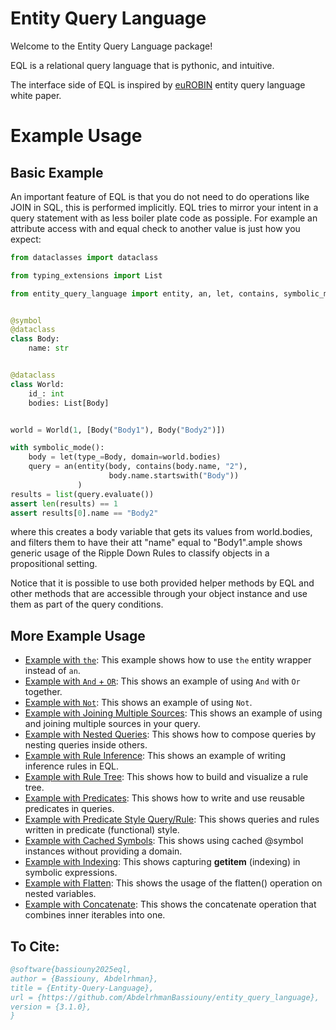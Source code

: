 # Entity Query Language


Welcome to the Entity Query Language package!

EQL is a relational query language that is pythonic, and intuitive.

The interface side of EQL is inspired by [euROBIN](https://www.eurobin-project.eu/) entity query language white paper.

# Example Usage

## Basic Example
An important feature of EQL is that you do not need to do operations like JOIN in SQL, this is performed implicitly.
EQL tries to mirror your intent in a query statement with as less boiler plate code as possiple.
For example an attribute access with and equal check to another value is just how you expect:

```python
from dataclasses import dataclass

from typing_extensions import List

from entity_query_language import entity, an, let, contains, symbolic_mode, symbol


@symbol
@dataclass
class Body:
    name: str


@dataclass
class World:
    id_: int
    bodies: List[Body]


world = World(1, [Body("Body1"), Body("Body2")])

with symbolic_mode():
    body = let(type_=Body, domain=world.bodies)
    query = an(entity(body, contains(body.name, "2"),
                      body.name.startswith("Body"))
               )
results = list(query.evaluate())
assert len(results) == 1
assert results[0].name == "Body2"
```

where this creates a body variable that gets its values from world.bodies, and filters them to have their att "name"
equal to "Body1".ample shows generic usage of the Ripple Down Rules to classify objects in a propositional setting.

Notice that it is possible to use both provided helper methods by EQL and other methods that are accessible through your
object instance and use them as part of the query conditions.

## More Example Usage

- [Example with `the`](example_with_the.md): This example shows how to use `the` entity wrapper instead of `an`.
- [Example with `And` + `OR`](example_with_and_or.md): This shows an example of using `And` with `Or` together.
- [Example with `Not`](example_with_not.md): This shows an example of using `Not`.
- [Example with Joining Multiple Sources](example_with_joining_multiple_sources.md): This shows an example of using and joining multiple sources in your query.
- [Example with Nested Queries](example_with_nested_queries.md): This shows how to compose queries by nesting queries inside others.
- [Example with Rule Inference](example_with_rule_inference.md): This shows an example of writing inference rules in EQL.
- [Example with Rule Tree](example_with_rule_tree.md): This shows how to build and visualize a rule tree.
- [Example with Predicates](example_with_predicate.md): This shows how to write and use reusable predicates in queries.
- [Example with Predicate Style Query/Rule](example_with_predicate_style_query.md): This shows queries and rules written in predicate (functional) style.
- [Example with Cached Symbols](example_with_cached_symbols.md): This shows using cached @symbol instances without providing a domain.
- [Example with Indexing](example_with_indexing.md): This shows capturing __getitem__ (indexing) in symbolic expressions.
- [Example with Flatten](example_with_flatten.md): This shows the usage of the flatten() operation on nested variables.
- [Example with Concatenate](example_with_concatenate.md): This shows the concatenate operation that combines inner
  iterables into one.

## To Cite:

```bib
@software{bassiouny2025eql,
author = {Bassiouny, Abdelrhman},
title = {Entity-Query-Language},
url = {https://github.com/AbdelrhmanBassiouny/entity_query_language},
version = {3.1.0},
}
```